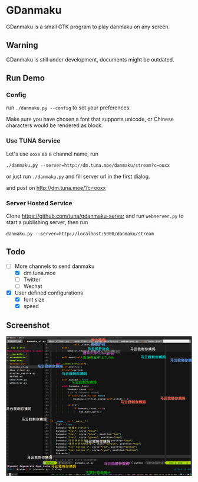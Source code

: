 # GDanmaku

GDanmaku is a small GTK program to play danmaku on any screen.

## Warning

GDanmaku is still under development, documents might be outdated.

## Run Demo

### Config

run `./danmaku.py --config` to set your preferences.

Make sure you have chosen a font that supports unicode, 
or Chinese characters would be rendered as block.

### Use TUNA Service

Let's use `ooxx` as a channel name, run

```
./danmaku.py --server=http://dm.tuna.moe/danmaku/stream?c=ooxx
```

or just run `./danmaku.py` and fill server url in the first dialog.

and post on http://dm.tuna.moe/?c=ooxx

### Server Hosted Service

Clone https://github.com/tuna/gdanmaku-server and run `webserver.py` to start a publishing server, 
then run 

```
danmaku.py --server=http://localhost:5000/danmaku/stream
```

## Todo

- [ ] More channels to send danmaku
    - [x] dm.tuna.moe
    - [ ] Twitter
    - [ ] Wechat
- [x] User defined configurations
    - [x] font size
    - [x] speed

## Screenshot

![](https://raw.githubusercontent.com/bigeagle/gdanmaku/master/screenshots/danmaku.png)

